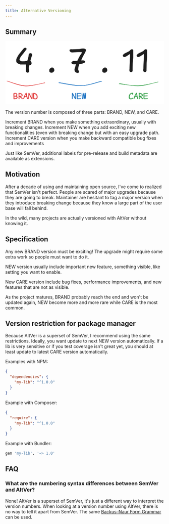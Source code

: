 ```yaml
---
title: Alternative Versioning
---
```


## Summary

![ALTVER summary](./public/assets/altver.png#gh-light-mode-only)
<!-- ![ALTVER summary](./public/assets/altver-dark.png#gh-dark-mode-only) -->

The version number is composed of three parts: BRAND, NEW, and CARE.

Increment BRAND when you make something extraordinary, usually with breaking changes. Increment NEW
when you add exciting new functionalities (even with breaking change but with an easy upgrade path. Increment
CARE version when you make backward compatible bug fixes and improvements

Just like SemVer, additional labels for pre-release and build metadata are available as extensions.

## Motivation

After a decade of using and maintaining open source, I've come to realized that SemVer isn't perfect. 
People are scared of major upgrades because they are going to break. Maintainer are hesitant to tag a major 
version when they introduce breaking change because they know a large part of the user base will fall behind.

In the wild, many projects are actually versioned with AltVer without knowing it.



## Specification

Any new BRAND version must be exciting! The upgrade might require some extra work so people must want to do it.
 
NEW version usually include important new feature, something visible, like setting you want to enable.

New CARE version include bug fixes, performance improvements, and new features that are not as visible.

As the project matures, BRAND probably reach the end and won't be updated again, NEW become more and more rare while CARE is the most common.

## Version restriction for package manager

Because AltVer is a superset of SemVer, I recommend using the same restrictions.
Ideally, you want update to next NEW version automatically. If a lib is very sensitive or if you test coverage isn't great yet, you should at least update to latest CARE version automatically.

Examples with NPM:

```json
{
  "dependencies": {
    "my-lib": "^1.0.0"
  }
}
```

Example with Composer:

```json
{
  "require": {
    "my-lib": "^1.0.0"
  }
}
```

Example with Bundler:

```ruby
gem 'my-lib', '~> 1.0'
```


## FAQ

### What are the numbering syntax differences between SemVer and AltVer?

None! AltVer is a superset of SemVer, it's just a different way to interpret the version numbers. When looking at a
version number using AltVer, there is no way to tell it apart from SemVer. The same [Backus–Naur Form Grammar](https://semver.org/#backusnaur-form-grammar-for-valid-semver-versions) can be used.
